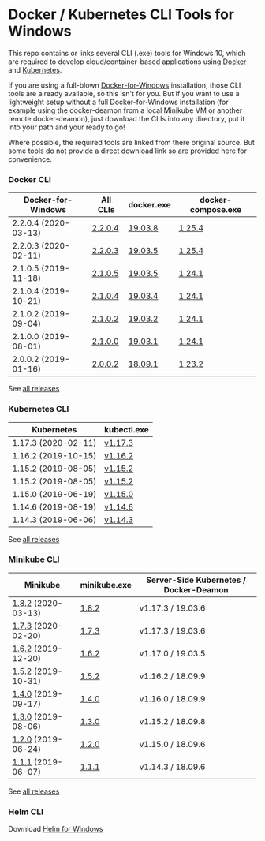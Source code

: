 # Docker / Kubernetes CLI Tools for Windows
This repo contains or links several CLI (.exe) tools for Windows 10, which are required to develop cloud/container-based applications using [Docker](https://www.docker.com/) and [Kubernetes](https://kubernetes.io/).

If you are using a full-blown [Docker-for-Windows](https://hub.docker.com/editions/community/docker-ce-desktop-windows) installation, those CLI tools are already available, so this isn't for you. But if you want to use a lightweight setup without a full Docker-for-Windows installation (for example using the docker-deamon from a local Minikube VM or another remote docker-deamon), just download the CLIs into any directory, put it into your path and your ready to go!

Where possible, the required tools are linked from there original source. But some tools do not provide a direct download link so are provided here for convenience.

### Docker CLI

| Docker-for-Windows | All CLIs | docker.exe | docker-compose.exe |
| ---- | --- | --- | --- |
| 2.2.0.4 (2020-03-13) | [2.2.0.4](https://github.com/purej/docker-windows-cli/raw/master/docker-for-windows-2.2.0.4/docker-cli-2.2.0.4.zip) | [19.03.8](https://github.com/purej/docker-windows-cli/raw/master/docker-for-windows-2.2.0.4/docker.exe) | [1.25.4](https://github.com/docker/compose/releases/tag/1.25.4) |
| 2.2.0.3 (2020-02-11) | [2.2.0.3](https://github.com/purej/docker-windows-cli/raw/master/docker-for-windows-2.2.0.3/docker-cli-2.2.0.3.zip) | [19.03.5](https://github.com/purej/docker-windows-cli/raw/master/docker-for-windows-2.2.0.3/docker.exe) | [1.25.4](https://github.com/docker/compose/releases/tag/1.25.4) |
| 2.1.0.5 (2019-11-18) | [2.1.0.5](https://github.com/purej/docker-windows-cli/raw/master/docker-for-windows-2.1.0.5/docker-cli-2.1.0.5.zip) | [19.03.5](https://github.com/purej/docker-windows-cli/raw/master/docker-for-windows-2.1.0.5/docker.exe) | [1.24.1](https://github.com/docker/compose/releases/tag/1.24.1) |
| 2.1.0.4 (2019-10-21) | [2.1.0.4](https://github.com/purej/docker-windows-cli/raw/master/docker-for-windows-2.1.0.4/docker-cli-2.1.0.4.zip) | [19.03.4](https://github.com/purej/docker-windows-cli/raw/master/docker-for-windows-2.1.0.4/docker.exe) | [1.24.1](https://github.com/docker/compose/releases/tag/1.24.1) |
| 2.1.0.2 (2019-09-04) | [2.1.0.2](https://github.com/purej/docker-windows-cli/raw/master/docker-for-windows-2.1.0.2/docker-cli-2.1.0.2.zip) | [19.03.2](https://github.com/purej/docker-windows-cli/raw/master/docker-for-windows-2.1.0.2/docker.exe) | [1.24.1](https://github.com/docker/compose/releases/tag/1.24.1) |
| 2.1.0.0 (2019-08-01) | [2.1.0.0](https://github.com/purej/docker-windows-cli/raw/master/docker-for-windows-2.1.0.0/docker-cli-2.1.0.0.zip) | [19.03.1](https://github.com/purej/docker-windows-cli/raw/master/docker-for-windows-2.1.0.0/docker.exe) | [1.24.1](https://github.com/docker/compose/releases/tag/1.24.1) |
| 2.0.0.2 (2019-01-16) | [2.0.0.2](https://github.com/purej/docker-windows-cli/raw/master/docker-for-windows-2.0.0.2/docker-cli-2.0.0.2.zip) | [18.09.1](https://github.com/purej/docker-windows-cli/raw/master/docker-for-windows-2.0.0.2/docker.exe) | [1.23.2](https://github.com/docker/compose/releases/tag/1.23.2) |


See [all releases](https://docs.docker.com/docker-for-windows/release-notes/)

### Kubernetes CLI
| Kubernetes | kubectl.exe |
| ---- | --- |
| 1.17.3 (2020-02-11) | [v1.17.3](https://storage.googleapis.com/kubernetes-release/release/v1.17.3/bin/windows/amd64/kubectl.exe) |
| 1.16.2 (2019-10-15) | [v1.16.2](https://storage.googleapis.com/kubernetes-release/release/v1.16.2/bin/windows/amd64/kubectl.exe) |
| 1.15.2 (2019-08-05) | [v1.15.2](https://storage.googleapis.com/kubernetes-release/release/v1.15.2/bin/windows/amd64/kubectl.exe) |
| 1.15.2 (2019-08-05) | [v1.15.2](https://storage.googleapis.com/kubernetes-release/release/v1.15.2/bin/windows/amd64/kubectl.exe) |
| 1.15.0 (2019-06-19) | [v1.15.0](https://storage.googleapis.com/kubernetes-release/release/v1.15.0/bin/windows/amd64/kubectl.exe) |
| 1.14.6 (2019-08-19) | [v1.14.6](https://storage.googleapis.com/kubernetes-release/release/v1.14.6/bin/windows/amd64/kubectl.exe) |
| 1.14.3 (2019-06-06) | [v1.14.3](https://storage.googleapis.com/kubernetes-release/release/v1.14.3/bin/windows/amd64/kubectl.exe) |

See [all releases](https://github.com/kubernetes/kubernetes/releases)

### Minikube CLI
| Minikube | minikube.exe | Server-Side Kubernetes / Docker-Deamon |
| ---- | --- | --- |
| [1.8.2](https://github.com/kubernetes/minikube/releases/tag/v1.8.2) (2020-03-13) | [1.8.2](https://github.com/kubernetes/minikube/releases/download/v1.8.2/minikube-windows-amd64.exe) | v1.17.3 / 19.03.6 |
| [1.7.3](https://github.com/kubernetes/minikube/releases/tag/v1.7.3) (2020-02-20) | [1.7.3](https://github.com/kubernetes/minikube/releases/download/v1.7.3/minikube-windows-amd64.exe) | v1.17.3 / 19.03.6 |
| [1.6.2](https://github.com/kubernetes/minikube/releases/tag/v1.6.2) (2019-12-20) | [1.6.2](https://github.com/kubernetes/minikube/releases/download/v1.6.2/minikube-windows-amd64.exe) | v1.17.0 / 19.03.5 |
| [1.5.2](https://github.com/kubernetes/minikube/releases/tag/v1.5.2) (2019-10-31) | [1.5.2](https://github.com/kubernetes/minikube/releases/download/v1.5.2/minikube-windows-amd64.exe) | v1.16.2 / 18.09.9 |
| [1.4.0](https://github.com/kubernetes/minikube/releases/tag/v1.4.0) (2019-09-17) | [1.4.0](https://github.com/kubernetes/minikube/releases/download/v1.4.0/minikube-windows-amd64.exe) | v1.16.0 / 18.09.9 |
| [1.3.0](https://github.com/kubernetes/minikube/releases/tag/v1.3.0) (2019-08-06) | [1.3.0](https://github.com/kubernetes/minikube/releases/download/v1.3.0/minikube-windows-amd64.exe) | v1.15.2 / 18.09.8 |
| [1.2.0](https://github.com/kubernetes/minikube/releases/tag/v1.2.0) (2019-06-24) | [1.2.0](https://github.com/kubernetes/minikube/releases/download/v1.2.0/minikube-windows-amd64.exe) | v1.15.0 / 18.09.6 |
| [1.1.1](https://github.com/kubernetes/minikube/releases/tag/v1.1.1) (2019-06-07) | [1.1.1](https://github.com/kubernetes/minikube/releases/download/v1.1.1/minikube-windows-amd64.exe) | v1.14.3 / 18.09.6  |

See [all releases](https://github.com/kubernetes/minikube/releases)

### Helm CLI
Download [Helm for Windows](https://github.com/helm/helm/releases)

